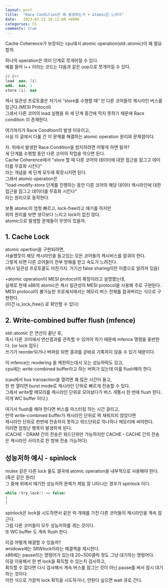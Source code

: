 ```yaml
---
layout: post
title:  "Race Condition은 왜 발생하는가 + atomic은 느리다"
date:   2023-03-22 16:12:00 +0900
categories: CS
comments: true
---
```

Cache Coherence가 보장되는 cpu에서 atomic operation(std::atomic)이 왜 필요할까.  

하나의 operation은 여러 단계로 쪼개어질 수 있다.  
예를 들어 i++ 이라는 코드는 다음과 같은 uop으로 쪼개어질 수 있다.  
```nasm
// i++
load  eax, [i]
add.  eax, 1
store [i], eax
```  
캐시 일관성 프로토콜은 저기서 “store를 수행할 때” 만 다른 코어들의 캐시라인 버스를 잠근다.(MESI Protocol)  
그래서 다른 코어의 load 실행을 위 세 단계 중간에 막지 못하기 때문에 Race condition 이 존재한다.  

여기까지가 Race Condition의 발생 이유이고,  
사실 이 글에서 다룰 건 이 문제를 해결하는 atomic operation 원리와 문제점이다.  

자. 위에서 발생한 Race Condition을 방지하려면 어떻게 하면 될까?  
세 단계를 수행할 동안 다른 코어의 작업을 막으면 된다.  
Cache Coherence에서 "store 할 때 다른 코어의 데이터에 대한 접근을 잠그고 데이터를 무효화 시킨다"  
라는 개념을 세 단계 모두에 확장시키면 된다.  
그래서 atomic operation은  
"load-modify-store 단계를 진행하는 동안 다른 코어의 해당 데이터 캐시라인에 대한 접근을 잠그고 데이터를 무효화 시킨다"  
라는 원리으로 동작한다.  

보통 atomic이 엄청 빠르고, lock-free라고 얘기를 하지만  
위의 원리를 보면 생각보다 느리고 lock이 없진 않다.  
atomic으로 발생할 문제들이 무엇이 있을까.  

## 1. Cache Lock  
atomic opertion을 구현되려면,  
서술했듯이 해당 캐시라인을 들고있는 모든 코어들의 캐시버스를 잠궈야 한다.  
그렇게 되면 다른 코어들이 전부 방해를 받고 속도가 느려진다.  
(캐시 일관성 프로토콜도 마찬가지. 거기선 false sharing이란 이름으로 알려져 있음)  

+atomic operation이 MESI protocol의 확장이라고 설명했는데,  
실제로 현재 x86의 atomic은 캐시 일관성의 MESI protocol을 사용해 주로 구현된다.  
MESI protocol이 불가능한 프로세서에서는 메모리 버스 전체를 잠궈버리는 식으로 구현한다.  
(이건 is_lock_free() 로 확인할 수 있다)

## 2. Write-combined buffer flush (mfence)  
std::atomic 은 연산이 끝난 후,  
즉시 다른 코어에서 연산결과를 관측할 수 있어야 하기 때문에 mfence 명령을 동반한다. (or lock 접두)  
쓰기가 reorder되거나 버퍼링 되면 결과를 곧바로 기록하지 않을 수 있기 때문이다.  

이 mfence는 reodering 을 제한하는데서 오는 성능하락도 있고,  
cpu에는 write-combined buffer라고 하는 버퍼가 있는데 이를 flush해야 한다.  

(cpu에서 bus transaction을 열려면 꽤 많은 시간이 들고,  
한 번 열리면 burst mode로 캐시라인 단위로 빠르게 전송할 수 있다.  
그래서 write할 메모리를 캐시라인 단위로 모아놨다가 버스 개통시 한 번에 flush 한다.  
이게 WC buffer 이다.)  

여기서 flush를 해야 한다면 버스를 마스터링 하는 시간 걸리고,  
만약 write-combined buffer가 캐시라인 단위로 꽉 채워지지 않았다면  
캐시라인 단위로 한번에 전송하지 못하고 워드단위로 하나하나 메모리에 써야한다.  
이러면 엄청난 병목이 발생하게 된다.  
(CACHE - DRAM 간의 전송은 워드단위만 가능하지만 CACHE - CACHE 간의 전송은 캐시라인 사이즈로 한 방에 전송 가능하다)

## 성능저하 예시 - spinlock  
mutex 같은 다른 lock 들도 결국에 atomic operation을 내부적으로 사용해야 한다.  
(혹은 같은 원리)  
그 중에 위에서 얘기한 성능저하 문제가 제일 잘 나타나는 경우가 spinlock 이다.  
```c
while (try_lock() == false)
{
}
```
spinlock은 lock을 시도하면서 같은 락 개체를 가진 다른 코어들의 캐시라인을 계속 잠근다.  
그럼 다른 코어들이 모두 성능저하를 겪는 것이다.  
또 WC buffer 도 계속 flush 한다.  

이걸 어떻게 해결할 수 있을까?  
wnidows에는 SRWlock이라는 해결책을 제시한다.  
x86에는 pause라는 명령어가 있는데 20~500클럭 정도 그냥 대기하는 명령어다.  
이걸 이용해서 한 번 lock을 획득할 수 있는지 검사하고,  
획득할 수 없다면 다시 검사해서 계속 버스를 잠그는 것이 아닌 pause를 써서 잠시 대기하는 것이다.  
이런 식으로 가끔씩 lock 획득을 시도하거나, 안된다 싶으면 wait 큐로 간다.  
